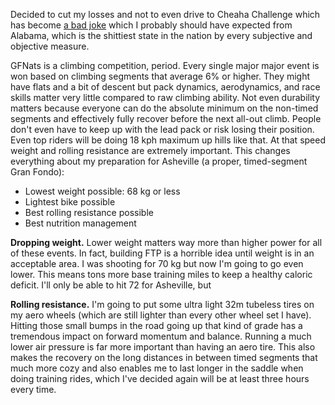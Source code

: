 Decided to cut my losses and not to even drive to Cheaha Challenge which has become [a bad joke](../Fitness/Cheaha%20Challenge%20is%20a%20bad%20joke.md) which I probably should have expected from Alabama, which is the shittiest state in the nation by every subjective and objective measure.

GFNats is a climbing competition, period. Every single major major event is won based on climbing segments that average 6% or higher. They might have flats and a bit of descent but pack dynamics, aerodynamics, and race skills matter very little compared to raw climbing ability. Not even durability matters because everyone can do the absolute minimum on the non-timed segments and effectively fully recover before the next all-out climb. People don't even have to keep up with the lead pack or risk losing their position. Even top riders will be doing 18 kph maximum up hills like that. At that speed weight and rolling resistance are extremely important. This changes everything about my preparation for Asheville (a proper, timed-segment Gran Fondo):

- Lowest weight possible: 68 kg or less
- Lightest bike possible
- Best rolling resistance possible
- Best nutrition management

**Dropping weight.**  Lower weight matters way more than higher power for all of these events. In fact, building FTP is a horrible idea until weight is in an acceptable area. I was shooting for 70 kg but now I'm going to go even lower. This means tons more base training miles to keep a healthy caloric deficit. I'll only be able to hit 72 for Asheville, but 

**Rolling resistance.** I'm going to put some ultra light 32m tubeless tires on my aero wheels (which are still lighter than every other wheel set I have). Hitting those small bumps in the road going up that kind of grade has a tremendous impact on forward momentum and balance. Running a much lower air pressure is far more important than having an aero tire. This also makes the recovery on the long distances in between timed segments that much more cozy and also enables me to last longer in the saddle when doing training rides, which I've decided again will be at least three hours every time.